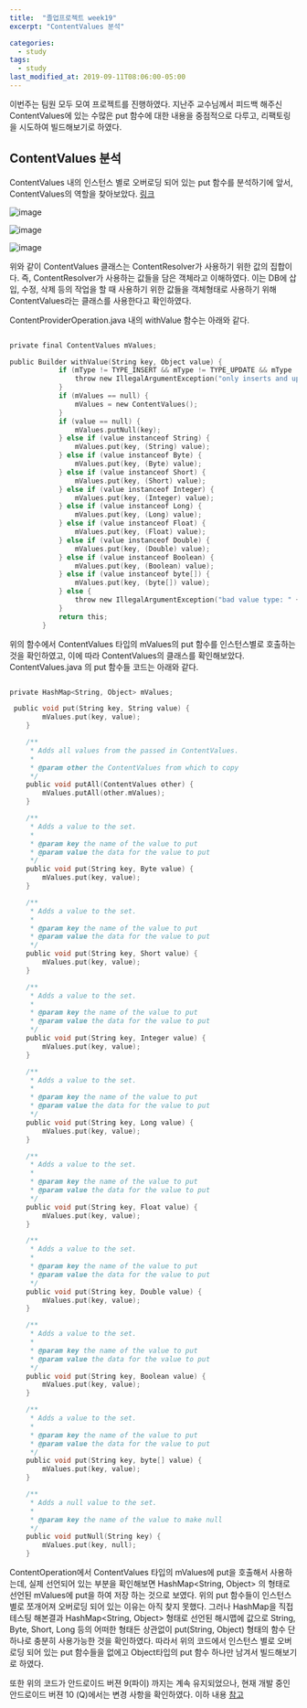 ```yaml
---
title:  "졸업프로젝트 week19"
excerpt: "ContentValues 분석"

categories:
  - study
tags:
  - study
last_modified_at: 2019-09-11T08:06:00-05:00
---
```


이번주는 팀원 모두 모여 프로젝트를 진행하였다. 지난주 교수님께서 피드백 해주신 ContentValues에 있는 수많은 put 함수에 대한 내용을 중점적으로 다루고, 리팩토링을 시도하여 빌드해보기로 하였다.

## ContentValues 분석

ContentValues 내의 인스턴스 별로 오버로딩 되어 있는 put 함수를 분석하기에 앞서, ContentValues의 역할을 찾아보았다. [링크](https://choidev-1.tistory.com/57 )  

![image](https://user-images.githubusercontent.com/38609712/64600408-058c3100-d3f6-11e9-8b5c-b9238f098487.png)  

![image](https://user-images.githubusercontent.com/38609712/64600435-150b7a00-d3f6-11e9-94db-a673d23e088f.png)  

![image](https://user-images.githubusercontent.com/38609712/64600484-29e80d80-d3f6-11e9-987c-b9700e4aea09.png)  

위와 같이 ContentValues 클래스는 ContentResolver가 사용하기 위한 값의 집합이다. 즉, ContentResolver가 사용하는 값들을 담은 객체라고 이해하였다. 이는 DB에 삽입, 수정, 삭제 등의 작업을 할 때 사용하기 위한 값들을 객체형태로 사용하기 위해 ContentValues라는 클래스를 사용한다고 확인하였다.  

ContentProviderOperation.java 내의 withValue 함수는 아래와 같다.

```c

private final ContentValues mValues;

public Builder withValue(String key, Object value) {
            if (mType != TYPE_INSERT && mType != TYPE_UPDATE && mType != TYPE_ASSERT) {
                throw new IllegalArgumentException("only inserts and updates can have values");
            }
            if (mValues == null) {
                mValues = new ContentValues();
            }
            if (value == null) {
                mValues.putNull(key);
            } else if (value instanceof String) {
                mValues.put(key, (String) value);
            } else if (value instanceof Byte) {
                mValues.put(key, (Byte) value);
            } else if (value instanceof Short) {
                mValues.put(key, (Short) value);
            } else if (value instanceof Integer) {
                mValues.put(key, (Integer) value);
            } else if (value instanceof Long) {
                mValues.put(key, (Long) value);
            } else if (value instanceof Float) {
                mValues.put(key, (Float) value);
            } else if (value instanceof Double) {
                mValues.put(key, (Double) value);
            } else if (value instanceof Boolean) {
                mValues.put(key, (Boolean) value);
            } else if (value instanceof byte[]) {
                mValues.put(key, (byte[]) value);
            } else {
                throw new IllegalArgumentException("bad value type: " + value.getClass().getName());
            }
            return this;
        }

```  

위의 함수에서 ContentValues 타입의 mValues의 put 함수를 인스턴스별로 호출하는 것을 확인하였고, 이에 따라 ContentValues의 클래스를 확인해보았다. ContentValues.java 의 put 함수들 코드는 아래와 같다.

```c

private HashMap<String, Object> mValues;

 public void put(String key, String value) {
        mValues.put(key, value);
    }

    /**
     * Adds all values from the passed in ContentValues.
     *
     * @param other the ContentValues from which to copy
     */
    public void putAll(ContentValues other) {
        mValues.putAll(other.mValues);
    }

    /**
     * Adds a value to the set.
     *
     * @param key the name of the value to put
     * @param value the data for the value to put
     */
    public void put(String key, Byte value) {
        mValues.put(key, value);
    }

    /**
     * Adds a value to the set.
     *
     * @param key the name of the value to put
     * @param value the data for the value to put
     */
    public void put(String key, Short value) {
        mValues.put(key, value);
    }

    /**
     * Adds a value to the set.
     *
     * @param key the name of the value to put
     * @param value the data for the value to put
     */
    public void put(String key, Integer value) {
        mValues.put(key, value);
    }

    /**
     * Adds a value to the set.
     *
     * @param key the name of the value to put
     * @param value the data for the value to put
     */
    public void put(String key, Long value) {
        mValues.put(key, value);
    }

    /**
     * Adds a value to the set.
     *
     * @param key the name of the value to put
     * @param value the data for the value to put
     */
    public void put(String key, Float value) {
        mValues.put(key, value);
    }

    /**
     * Adds a value to the set.
     *
     * @param key the name of the value to put
     * @param value the data for the value to put
     */
    public void put(String key, Double value) {
        mValues.put(key, value);
    }

    /**
     * Adds a value to the set.
     *
     * @param key the name of the value to put
     * @param value the data for the value to put
     */
    public void put(String key, Boolean value) {
        mValues.put(key, value);
    }

    /**
     * Adds a value to the set.
     *
     * @param key the name of the value to put
     * @param value the data for the value to put
     */
    public void put(String key, byte[] value) {
        mValues.put(key, value);
    }

    /**
     * Adds a null value to the set.
     *
     * @param key the name of the value to make null
     */
    public void putNull(String key) {
        mValues.put(key, null);
    }

```

ContentOperation에서 ContentValues 타입의 mValues에 put을 호출해서 사용하는데, 실제 선언되어 있는 부분을 확인해보면 HashMap<String, Object> 의 형태로 선언된 mValues에 put을 하여 저장 하는 것으로 보였다. 위의 put 함수들이 인스턴스 별로 쪼개어져 오버로딩 되어 있는 이유는 아직 찾지 못했다. 그러나 HashMap을 직접 테스팅 해본결과 HashMap<String, Object> 형태로 선언된 해시맵에 값으로 String, Byte, Short, Long 등의 어떠한 형태든 상관없이 put(String, Object) 형태의 함수 단 하나로 충분히 사용가능한 것을 확인하였다. 따라서 위의 코드에서 인스턴스 별로 오버로딩 되어 있는 put 함수들을 없에고 Object타입의 put 함수 하나만 남겨서 빌드해보기로 하였다.  

또한 위의 코드가 안드로이드 버젼 9(파이) 까지는 계속 유지되었으나, 현재 개발 중인 안드로이드 버젼 10 (Q)에서는 변경 사항을 확인하였다. 이하 내용 [참고](https://ji7154.github.io/2019/09/11/ContentValues_analysis.html)
